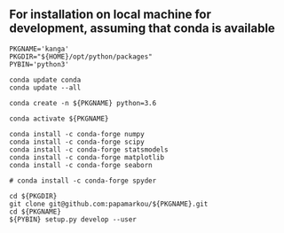 ## For installation on local machine for development, assuming that conda is available

```
PKGNAME='kanga'
PKGDIR="${HOME}/opt/python/packages"
PYBIN='python3'

conda update conda
conda update --all

conda create -n ${PKGNAME} python=3.6

conda activate ${PKGNAME}

conda install -c conda-forge numpy
conda install -c conda-forge scipy
conda install -c conda-forge statsmodels
conda install -c conda-forge matplotlib
conda install -c conda-forge seaborn

# conda install -c conda-forge spyder

cd ${PKGDIR}
git clone git@github.com:papamarkou/${PKGNAME}.git
cd ${PKGNAME}
${PYBIN} setup.py develop --user
```
